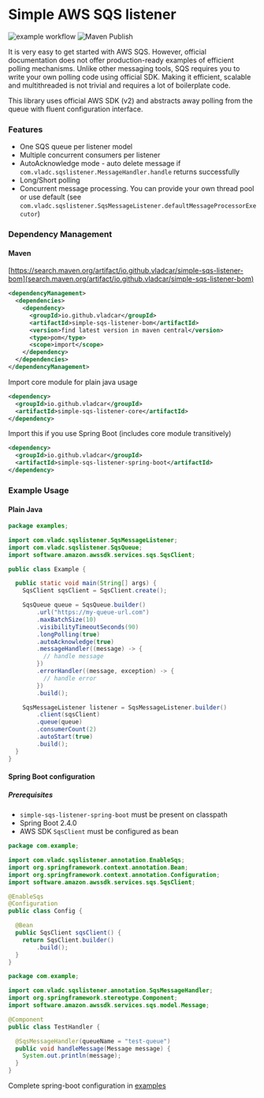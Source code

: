 # Simple AWS SQS listener

![example workflow](https://github.com/vladcar/simple-sqs-listener/actions/workflows/maven.yml/badge.svg)
![Maven Publish](https://github.com/vladcar/simple-sqs-listener/actions/workflows/maven-publish.yml/badge.svg)

It is very easy to get started with AWS SQS. However, official documentation does not offer production-ready examples of efficient polling mechanisms.
Unlike other messaging tools, SQS requires you to write your own polling code using official SDK. Making it efficient, scalable and multithreaded is not trivial and requires a lot of boilerplate code.

This library uses official AWS SDK (v2) and abstracts away polling from the queue with fluent configuration interface.

### Features

- One SQS queue per listener model
- Multiple concurrent consumers per listener
- AutoAcknowledge mode - auto delete message if `com.vladc.sqslistener.MessageHandler.handle` returns successfully
- Long/Short polling
- Concurrent message processing. You can provide your own thread pool or use default (see `com.vladc.sqslistener.SqsMessageListener.defaultMessageProcessorExecutor`)

### Dependency Management
#### Maven

[https://search.maven.org/artifact/io.github.vladcar/simple-sqs-listener-bom](search.maven.org/artifact/io.github.vladcar/simple-sqs-listener-bom)

```xml
<dependencyManagement>
  <dependencies>
    <dependency>
      <groupId>io.github.vladcar</groupId>
      <artifactId>simple-sqs-listener-bom</artifactId>
      <version>find latest version in maven central</version>
      <type>pom</type>
      <scope>import</scope>
    </dependency>
  </dependencies>
</dependencyManagement>
```

Import core module for plain java usage
```xml
<dependency>
  <groupId>io.github.vladcar</groupId>
  <artifactId>simple-sqs-listener-core</artifactId>
</dependency>
```

Import this if you use Spring Boot (includes core module transitively)
```xml
<dependency>
  <groupId>io.github.vladcar</groupId>
  <artifactId>simple-sqs-listener-spring-boot</artifactId>
</dependency>
```

### Example Usage

#### Plain Java

```java
package examples;

import com.vladc.sqslistener.SqsMessageListener;
import com.vladc.sqslistener.SqsQueue;
import software.amazon.awssdk.services.sqs.SqsClient;

public class Example {

  public static void main(String[] args) {
    SqsClient sqsClient = SqsClient.create();

    SqsQueue queue = SqsQueue.builder()
        .url("https://my-queue-url.com")
        .maxBatchSize(10)
        .visibilityTimeoutSeconds(90)
        .longPolling(true)
        .autoAcknowledge(true)
        .messageHandler((message) -> {
          // handle message
        })
        .errorHandler((message, exception) -> {
          // handle error
        })
        .build();

    SqsMessageListener listener = SqsMessageListener.builder()
        .client(sqsClient)
        .queue(queue)
        .consumerCount(2)
        .autoStart(true)
        .build();
  }
}

```

#### Spring Boot configuration

##### Prerequisites

- `simple-sqs-listener-spring-boot` must be present on classpath
- Spring Boot 2.4.0
- AWS SDK `SqsClient` must be configured as bean

```java
package com.example;

import com.vladc.sqslistener.annotation.EnableSqs;
import org.springframework.context.annotation.Bean;
import org.springframework.context.annotation.Configuration;
import software.amazon.awssdk.services.sqs.SqsClient;

@EnableSqs
@Configuration
public class Config {

  @Bean
  public SqsClient sqsClient() {
    return SqsClient.builder()
        .build();
  }
}
```
```java
package com.example;

import com.vladc.sqslistener.annotation.SqsMessageHandler;
import org.springframework.stereotype.Component;
import software.amazon.awssdk.services.sqs.model.Message;

@Component
public class TestHandler {

  @SqsMessageHandler(queueName = "test-queue")
  public void handleMessage(Message message) {
    System.out.println(message);
  }
}
```

Complete spring-boot configuration in [examples](./examples/src/main/java/examples/springboot)
